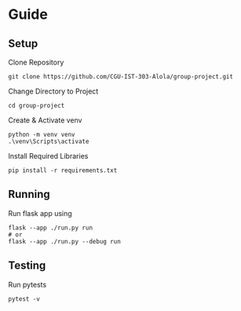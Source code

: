 # Guide
## Setup
Clone Repository<br>
```
git clone https://github.com/CGU-IST-303-Alola/group-project.git
```

Change Directory to Project<br>
```
cd group-project
```

Create & Activate venv<br>
```
python -m venv venv
.\venv\Scripts\activate
```

Install Required Libraries<br>
```
pip install -r requirements.txt
```

## Running
Run flask app using<br>
```
flask --app ./run.py run
# or 
flask --app ./run.py --debug run
```

## Testing
Run pytests<br>
```
pytest -v
```